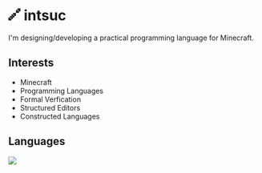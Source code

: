 # ![](https://github.com/intsuc/intsuc/blob/main/intsuc.png) intsuc

I'm designing/developing a practical programming language for Minecraft.

## Interests
- Minecraft
- Programming Languages
- Formal Verfication
- Structured Editors
- Constructed Languages

## Languages

![](https://github-readme-stats.vercel.app/api/top-langs/?username=intsuc&bg_color=00000000&text_color=79b8ff&hide_border=true&hide_title=true&layout=compact&card_width=800)
